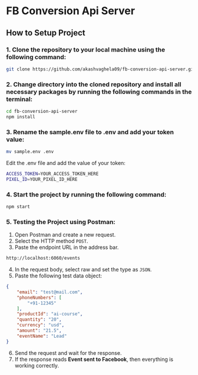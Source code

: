 # FB Conversion Api Server

## How to Setup Project

### 1. Clone the repository to your local machine using the following command:

``` bash
git clone https://github.com/akashvaghela09/fb-conversion-api-server.git
```

### 2. Change directory into the cloned repository and install all necessary packages by running the following commands in the terminal:

``` bash
cd fb-conversion-api-server
npm install
```

### 3. Rename the sample.env file to .env and add your token value:
``` bash
mv sample.env .env
```
Edit the .env file and add the value of your token:
``` bash
ACCESS_TOKEN=YOUR_ACCESS_TOKEN_HERE
PIXEL_ID=YOUR_PIXEL_ID_HERE
``` 
### 4. Start the project by running the following command:
``` bash
npm start
```
### 5. Testing the Project using Postman:
1. Open Postman and create a new request.
2. Select the HTTP method `POST`.
3. Paste the endpoint URL in the address bar.
``` bash
http://localhost:6060/events
```
4. In the request body, select raw and set the type as `JSON`.
5. Paste the following test data object:
``` json
{
    "email": "test@mail.com",
    "phoneNumbers": [
        "+91-12345"
    ],
    "productId": "ai-course",
    "quantity": "20",
    "currency": "usd",
    "amount": "21.5",
    "eventName": "Lead"
}
```
6. Send the request and wait for the response.
7. If the response reads **Event sent to Facebook**, then everything is working correctly.

